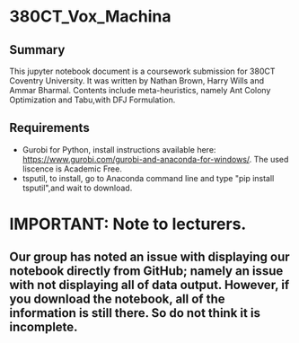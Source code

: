 # 380CT_Vox_Machina
## Summary
This jupyter notebook document is a coursework submission for 380CT Coventry University. It was written by Nathan Brown, Harry Wills and Ammar Bharmal.  Contents include meta-heuristics, namely Ant Colony Optimization and Tabu,with DFJ Formulation. 
## Requirements
* Gurobi for Python, install instructions available here: https://www.gurobi.com/gurobi-and-anaconda-for-windows/.  The used liscence is Academic Free.
* tsputil, to install, go to Anaconda command line and type "pip install tsputil",and wait to download.

# IMPORTANT: Note to lecturers.
## Our group has noted an issue with displaying our notebook directly from GitHub; namely an issue with not displaying all of data output.  However, if you download the notebook, all of the information is still there.  So do not think it is incomplete.
